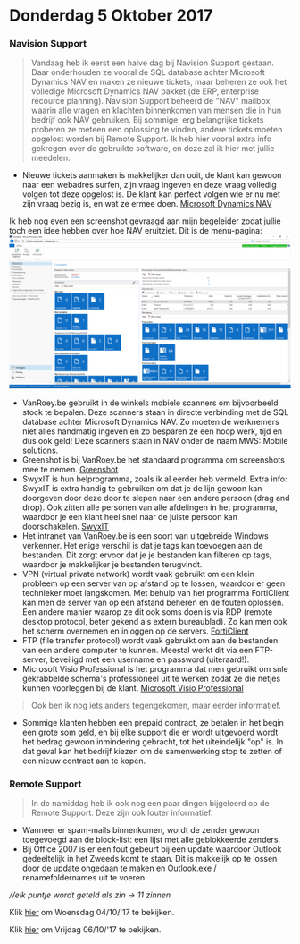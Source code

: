 # Donderdag 5 Oktober 2017
### Navision Support
> Vandaag heb ik eerst een halve dag bij Navision Support gestaan. Daar onderhouden ze vooral de SQL database achter Microsoft Dynamics NAV en maken ze nieuwe tickets, maar beheren ze ook het volledige Microsoft Dynamics NAV pakket (de ERP, enterprise recource planning). Navision Support beheerd de "NAV" mailbox, waarin alle vragen en klachten binnenkomen van mensen die in hun bedrijf ook NAV gebruiken. Bij sommige, erg belangrijke tickets proberen ze meteen een oplossing te vinden, andere tickets moeten opgelost worden bij Remote Support. Ik heb hier vooral extra info gekregen over de gebruikte software, en deze zal ik hier met jullie meedelen.
- Nieuwe tickets aanmaken is makkelijker dan ooit, de klant kan gewoon naar een webadres surfen, zijn vraag ingeven en deze vraag volledig volgen tot deze opgelost is. De klant kan perfect volgen wie er nu met zijn vraag bezig is, en wat ze ermee doen.
[Microsoft Dynamics NAV](https://www.microsoft.com/nl-be/dynamics365/nav-overview)

Ik heb nog even een screenshot gevraagd aan mijn begeleider zodat jullie toch een idee hebben over hoe NAV eruitziet. Dit is de menu-pagina: 
![afb](afb/NAV.png)
- VanRoey.be gebruikt in de winkels mobiele scanners om bijvoorbeeld stock te bepalen. Deze scanners staan in directe verbinding met de SQL database achter Microsoft Dynamics NAV. Zo moeten de werknemers niet alles handmatig ingeven en zo besparen ze een hoop werk, tijd en dus ook geld! Deze scanners staan in NAV onder de naam MWS: Mobile solutions.
- Greenshot is bij VanRoey.be het standaard programma om screenshots mee te nemen.
[Greenshot](http://getgreenshot.org/)
- SwyxIT is hun belprogramma, zoals ik al eerder heb vermeld. Extra info: SwyxIT is extra handig te gebruiken om dat je de lijn gewoon kan doorgeven door deze door te slepen naar een andere persoon (drag and drop). Ook zitten alle personen van alle afdelingen in het programma, waardoor je een klant heel snel naar de juiste persoon kan doorschakelen.
[SwyxIT](https://www.swyx.nl/producten/unified-communications/swyxit-for-windows.html)
- Het intranet van VanRoey.be is een soort van uitgebreide Windows verkenner. Het enige verschil is dat je tags kan toevoegen aan de bestanden. Dit zorgt ervoor dat je je bestanden kan filteren op tags, waardoor je makkelijker je bestanden terugvindt.
- VPN (virtual private network) wordt vaak gebruikt om een klein probleem op een server van op afstand op te lossen, waardoor er geen technieker moet langskomen. Met behulp van het programma FortiClient kan men de server van op een afstand beheren en de fouten oplossen. Een andere manier waarop ze dit ook soms doen is via RDP (remote desktop protocol, beter gekend als extern bureaublad). Zo kan men ook het scherm overnemen en inloggen op de servers.
[FortiClient](http://www.forticlient.com/)
- FTP (file transfer protocol) wordt vaak gebruikt om aan de bestanden van een andere computer te kunnen. Meestal werkt dit via een FTP-server, beveiligd met een username en password (uiteraard!).
- Microsoft Visio Professional is het programma dat men gebruikt om snle gekrabbelde schema's professioneel uit te werken zodat ze die netjes kunnen voorleggen bij de klant.
[Microsoft Visio Professional](https://products.office.com/nl-be/visio/flowchart-software?tab=tabs-1)
> Ook ben ik nog iets anders tegengekomen, maar eerder informatief.
- Sommige klanten hebben een prepaid contract, ze betalen in het begin een grote som geld, en bij elke support die er wordt uitgevoerd wordt het bedrag gewoon inmindering gebracht, tot het uiteindelijk "op" is. In dat geval kan het bedrijf kiezen om de samenwerking stop te zetten of een nieuw contract aan te kopen. 
### Remote Support
> In de namiddag heb ik ook nog een paar dingen bijgeleerd op de Remote Support. Deze zijn ook louter informatief.
- Wanneer er spam-mails binnenkomen, wordt de zender gewoon toegevoegd aan de block-list: een lijst met alle geblokkeerde zenders.
- Bij Office 2007 is er een fout gebeurt bij een update waardoor Outlook gedeeltelijk in het Zweeds komt te staan. Dit is makkelijk op te lossen door de update ongedaan te maken en Outlook.exe / renamefoldernames uit te voeren.

*//elk puntje wordt geteld als zin -> 11 zinnen*

Klik [hier](https://github.com/MathiasV-immalle/StageVerslag/blob/master/Woensdag.md) om Woensdag 04/10/'17 te bekijken.

Klik [hier](https://github.com/MathiasV-immalle/StageVerslag/blob/master/Vrijdag.md) om Vrijdag 06/10/'17 te bekijken.
